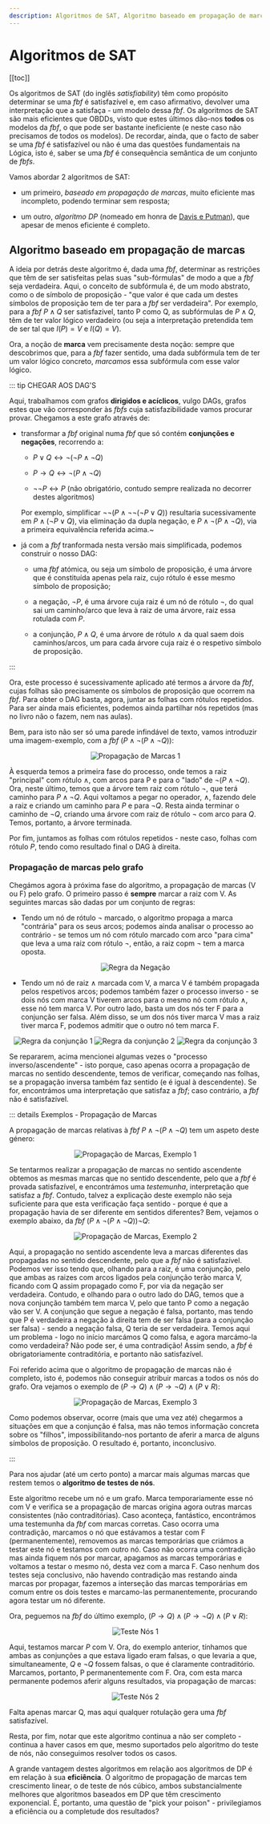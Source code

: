 ```yaml
---
description: Algoritmos de SAT, Algoritmo baseado em propagação de marcas, Algoritmo de teste de nós.
---
```


# Algoritmos de SAT

[[toc]]

Os algoritmos de SAT (do inglês _satisfiability_) têm como propósito determinar se uma _fbf_ é satisfazível e, em caso afirmativo, devolver uma interpretação que a satisfaça - um modelo dessa _fbf_. Os algoritmos de SAT são mais eficientes que OBDDs, visto que estes últimos dão-nos **todos** os modelos da _fbf_, o que pode ser bastante ineficiente (e neste caso não precisamos de todos os modelos). De recordar, ainda, que o facto de saber se uma _fbf_ é satisfazível ou não é uma das questões fundamentais na Lógica, isto é, saber se uma _fbf_ é consequência semântica de um conjunto de _fbfs_.

Vamos abordar 2 algoritmos de SAT:

- um primeiro, _baseado em propagação de marcas_, muito eficiente mas incompleto, podendo terminar sem resposta;

- um outro, _algoritmo DP_ (nomeado em honra de [Davis e Putman](https://dbpedia.org/page/Davis%E2%80%93Putnam_algorithm)), que apesar de menos eficiente é completo.

## Algoritmo baseado em propagação de marcas

A ideia por detrás deste algoritmo é, dada uma _fbf_, determinar as restrições que têm de ser satisfeitas pelas suas "sub-fórmulas" de modo a que a _fbf_ seja verdadeira. Aqui, o conceito de subfórmula é, de um modo abstrato, como o de símbolo de proposição - "que valor é que cada um destes símbolos de proposição tem de ter para a _fbf_ ser verdadeira". Por exemplo, para a _fbf_ $P \wedge Q$ ser satisfazivel, tanto P como Q, as subfórmulas de $P \wedge Q$, têm de ter valor lógico verdadeiro (ou seja a interpretação pretendida tem de ser tal que $I(P) = V$ e $I(Q) = V$).

Ora, a noção de **marca** vem precisamente desta noção: sempre que descobrimos que, para a _fbf_ fazer sentido, uma dada subfórmula tem de ter um valor lógico concreto, _marcamos_ essa subfórmula com esse valor lógico.

::: tip CHEGAR AOS DAG'S

Aqui, trabalhamos com grafos **dirigidos e acíclicos**, vulgo DAGs, grafos estes que vão corresponder às _fbfs_ cuja satisfazibilidade vamos procurar provar.
Chegamos a este grafo através de:

- transformar a _fbf_ original numa _fbf_ que só contém **conjunções e negações**, recorrendo a:

  - $P \vee Q \leftrightarrow \neg(\neg P \wedge \neg Q)$

  - $P \to Q \leftrightarrow \neg(P \wedge \neg Q)$

  - $\neg \neg P \leftrightarrow P$ (não obrigatório, contudo sempre realizada no decorrer destes algoritmos)

  Por exemplo, simplificar $\neg \neg (P \wedge \neg \neg (\neg P \vee Q))$ resultaria sucessivamente em $P \wedge (\neg P \vee Q)$, via eliminação da dupla negação, e $P \wedge \neg (P \wedge \neg Q)$, via a primeira equivalência referida acima.~

- já com a _fbf_ tranformada nesta versão mais simplificada, podemos construir o nosso DAG:

  - uma _fbf_ atómica, ou seja um símbolo de proposição, é uma árvore que é constituída apenas pela raiz, cujo rótulo é esse mesmo símbolo de proposição;

  - a negação, $\neg P$, é uma árvore cuja raiz é um nó de rótulo $\neg$, do qual sai um caminho/arco que leva à raiz de uma árvore, raiz essa rotulada com $P$.

  - a conjunção, $P \wedge Q$, é uma árvore de rótulo $\wedge$ da qual saem dois caminhos/arcos, um para cada árvore cuja raiz é o respetivo símbolo de proposição.

:::

Ora, este processo é sucessivamente aplicado até termos a árvore da _fbf_, cujas folhas são precisamente os símbolos de proposição que ocorrem na _fbf_. Para obter o DAG basta, agora, juntar as folhas com rótulos repetidos. Para ser ainda mais eficientes, podemos ainda partilhar nós repetidos (mas no livro não o fazem, nem nas aulas).

Bem, para isto não ser só uma parede infindável de texto, vamos introduzir uma imagem-exemplo, com a _fbf_ $(P \wedge \neg (P \wedge \neg Q))$:

<p align="center">
<img src="./assets/0013-pm-dag.png" alt="Propagação de Marcas 1" class="invert-dark">
</p>

À esquerda temos a primeira fase do processo, onde temos a raiz "principal" com rótulo $\wedge$, com arcos para P e para o "lado" de $\neg (P \wedge \neg Q)$. Ora, neste último, temos que a árvore tem raiz com rótulo $\neg$, que terá caminho para $P \wedge \neg Q$. Aqui voltamos a pegar no operador, $\wedge$, fazendo dele a raiz e criando um caminho para $P$ e para $\neg Q$. Resta ainda terminar o caminho de $\neg Q$, criando uma árvore com raiz de rótulo $\neg$ com arco para $Q$. Temos, portanto, a árvore terminada.

Por fim, juntamos as folhas com rótulos repetidos - neste caso, folhas com rótulo $P$, tendo como resultado final o DAG à direita.

### Propagação de marcas pelo grafo

Chegámos agora à próxima fase do algoritmo, a propagação de marcas (V ou F) pelo grafo. O primeiro passo é **sempre** marcar a raiz com V. As seguintes marcas são dadas por um conjunto de regras:

- Tendo um nó de rótulo $\neg$ marcado, o algoritmo propaga a marca "contrária" para os seus arcos; podemos ainda analisar o processo ao contrário - se temos um nó com rótulo marcado com arco "para cima" que leva a uma raiz com rótulo $\neg$, então, a raiz copm $\neg$ tem a marca oposta.

<p align="center">
<img src="./assets/0013-reg-neg.png" alt="Regra da Negação" class="invert-dark">
</p>

- Tendo um nó de raiz $\wedge$ marcada com V, a marca V é também propagada pelos respetivos arcos; podemos também fazer o processo inverso - se dois nós com marca V tiverem arcos para o mesmo nó com rótulo $\wedge$, esse nó tem marca V. Por outro lado, basta um dos nós ter F para a conjunção ser falsa. Além disso, se um dos nós tiver marca V mas a raiz tiver marca F, podemos admitir que o outro nó tem marca F.

<p align="center">
<img src="./assets/0013-reg-conj1.png" alt="Regra da conjunção 1" class="invert-dark">
<img src="./assets/0013-reg-conj2.png" alt="Regra da conjunção 2" class="invert-dark">
<img src="./assets/0013-reg-conj3.png" alt="Regra da conjunção 3" class="invert-dark">
</p>

Se repararem, acima mencionei algumas vezes o "processo inverso/ascendente" - isto porque, caso apenas ocorra a propagação de marcas no sentido descendente, temos de verificar, começando nas folhas, se a propagação inversa também faz sentido (e é igual à descendente). Se for, encontrámos uma interpretação que satisfaz a _fbf_; caso contrário, a _fbf_ não é satisfazível.

::: details Exemplos - Propagação de Marcas

A propagação de marcas relativas à _fbf_ $P \wedge \neg (P \wedge \neg Q)$ tem um aspeto deste género:

<p align="center">
<img src="./assets/0013-prop1.png" alt="Propagação de Marcas, Exemplo 1" class="invert-dark">
</p>

Se tentarmos realizar a propagação de marcas no sentido ascendente obtemos as mesmas marcas que no sentido descendente, pelo que a _fbf_ é provada satisfazível, e encontrámos uma _testemunha_, interpretação que satisfaz a _fbf_. Contudo, talvez a explicação deste exemplo não seja suficiente para que esta verificação faça sentido - porque é que a propagação havia de ser diferente em sentidos diferentes? Bem, vejamos o exemplo abaixo, da _fbf_ $(P \wedge \neg (P \wedge \neg Q)) \neg Q$:

<p align="center">
<img src="./assets/0013-prop2.png" alt="Propagação de Marcas, Exemplo 2" class="invert-dark">
</p>

Aqui, a propagação no sentido ascendente leva a marcas diferentes das propagadas no sentido descendente, pelo que a _fbf_ não é satisfazível. Podemos ver isso tendo que, olhando para a raiz, é uma conjunção, pelo que ambas as raizes com arcos ligados pela conjunção terão marca V, ficando com Q assim propagado como F, por via da negação ser verdadeira. Contudo, e olhando para o outro lado do DAG, temos que a nova conjunção também tem marca V, pelo que tanto P como a negação vão ser V. A conjunção que segue a negação é falsa, portanto, mas tendo que P é verdadeira a negação à direita tem de ser falsa (para a conjunção ser falsa) - sendo a negação falsa, Q teria de ser verdadeira. Temos aqui um problema - logo no início marcámos Q como falsa, e agora marcámo-la como verdadeira? Não pode ser, é uma contradição! Assim sendo, a _fbf_ é obrigatoriamente contraditória, e portanto não satisfazível.

Foi referido acima que o algoritmo de propagação de marcas não é completo, isto é, podemos não conseguir atribuir marcas a todos os nós do grafo. Ora vejamos o exemplo de $(P \to Q) \wedge (P \to \neg Q) \wedge (P \vee R)$:

<p align="center">
<img src="./assets/0013-prop3.png" alt="Propagação de Marcas, Exemplo 3" class="invert-dark">
</p>

Como podemos observar, ocorre (mais que uma vez até) chegarmos a situações em que a conjunção é falsa, mas não temos informação concreta sobre os "filhos", impossibilitando-nos portanto de aferir a marca de alguns símbolos de proposição. O resultado é, portanto, inconclusivo.

:::

Para nos ajudar (até um certo ponto) a marcar mais algumas marcas que restem temos o **algoritmo de testes de nós**.

Este algoritmo recebe um nó e um grafo. Marca temporariamente esse nó com V e verifica se a propagação de marcas origina agora outras marcas consistentes (não contraditórias). Caso aconteça, fantástico, encontrámos uma testemunha da _fbf_ com marcas corretas. Caso ocorra uma contradição, marcamos o nó que estávamos a testar com F (permanentemente), removemos as marcas temporárias que criámos a testar este nó e testamos com outro nó. Caso não ocorra uma contradição mas ainda fiquem nós por marcar, apagamos as marcas temporárias e voltamos a testar o mesmo nó, desta vez com a marca F. Caso nenhum dos testes seja conclusivo, não havendo contradição mas restando ainda marcas por propagar, fazemos a interseção das marcas temporárias em comum entre os dois testes e marcamo-las permanentemente, procurando agora testar um nó diferente.

Ora, peguemos na _fbf_ do último exemplo, $(P \to Q) \wedge (P \to \neg Q) \wedge (P \vee R)$:

<p align="center">
<img src="./assets/0013-teste-nos1.png" alt="Teste Nós 1" class="invert-dark">
</p>

Aqui, testamos marcar $P$ com V. Ora, do exemplo anterior, tínhamos que ambas as conjunções a que estava ligado eram falsas, o que levaria a que, simultaneamente, $Q$ e $\neg Q$ fossem falsas, o que é claramente contraditório. Marcamos, portanto, P permanentemente com F. Ora, com esta marca permanente podemos aferir alguns resultados, via propagação de marcas:

<p align="center">
<img src="./assets/0013-teste-nos2.png" alt="Teste Nós 2" class="invert-dark">
</p>

Falta apenas marcar Q, mas aqui qualquer rotulação gera uma _fbf_ satisfazível.

Resta, por fim, notar que este algoritmo continua a não ser completo - continua a haver casos em que, mesmo suportados pelo algoritmo do teste de nós, não conseguimos resolver todos os casos.

A grande vantagem destes algoritmos em relação aos algoritmos de DP é em relação à sua **eficiência**. O algoritmo de propagação de marcas tem crescimento linear, o de teste de nós cúbico, ambos substancialmente melhores que algoritmos baseados em DP que têm crescimento exponencial. É, portanto, uma questão de "pick your poison" - privilegiamos a eficiência ou a completude dos resultados?
